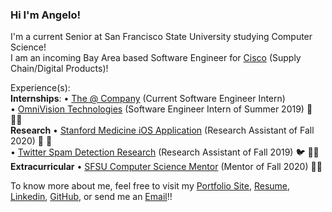### Hi I'm Angelo!

I'm a current Senior at San Francisco State University studying Computer Science! </br>
I am an incoming Bay Area based Software Engineer for [Cisco](https://www.cisco.com/) (Supply Chain/Digital Products)!

Experience(s): </br>
  **Internships**:
    • [The @ Company](https://atsign.com/home) (Current Software Engineer Intern) </br>
    • [OmniVision Technologies](https://www.ovt.com/) (Software Engineer Intern of Summer 2019) 📸 👨‍💻 <br />
  **Research**
    • [Stanford Medicine iOS Application](https://cs.sfsu.edu/) (Research Assistant of Fall 2020) 🌲 💊 <br />
    • [Twitter Spam Detection Research](https://cs.sfsu.edu/) (Research Assistant of Fall 2019) 🐦 👨‍💻 <br />
  **Extracurricular**
    • [SFSU Computer Science Mentor](https://cs.sfsu.edu/) (Mentor of Fall 2020) 👨‍🏫 <br />

To know more about me, feel free to visit my [Portfolio Site](https://angiereyes99.github.io/), [Resume](https://angiereyes99.github.io/files/Angelo_Reyes_Resume.pdf), [Linkedin](https://www.linkedin.com/in/angelo-reyes/), [GitHub](https://github.com/angiereyes99), or send me an [Email](mailto:areyes24@mail.sfsu.edu)!!
